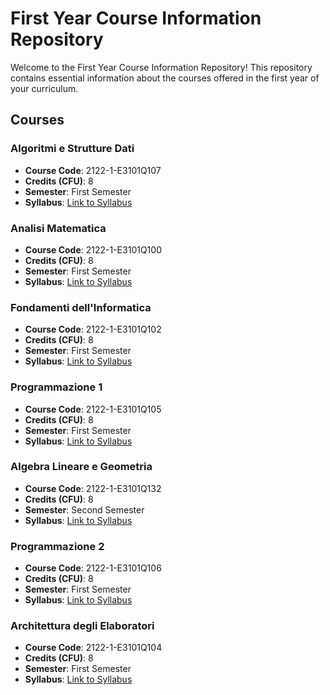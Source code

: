# First Year Course Information Repository

Welcome to the First Year Course Information Repository! This repository contains essential information about the courses offered in the first year of your curriculum.

## Courses

### Algoritmi e Strutture Dati

- **Course Code**: 2122-1-E3101Q107
- **Credits (CFU)**: 8
- **Semester**: First Semester
- **Syllabus**: [Link to Syllabus](https://elearning.unimib.it/course/info.php?id=37058)

### Analisi Matematica

- **Course Code**: 2122-1-E3101Q100
- **Credits (CFU)**: 8
- **Semester**: First Semester
- **Syllabus**: [Link to Syllabus](https://elearning.unimib.it/course/info.php?id=37059)

### Fondamenti dell'Informatica

- **Course Code**: 2122-1-E3101Q102
- **Credits (CFU)**: 8
- **Semester**: First Semester
- **Syllabus**: [Link to Syllabus](https://elearning.unimib.it/course/info.php?id=37061)

### Programmazione 1

- **Course Code**: 2122-1-E3101Q105
- **Credits (CFU)**: 8
- **Semester**: First Semester
- **Syllabus**: [Link to Syllabus](https://elearning.unimib.it/course/info.php?id=37062)

### Algebra Lineare e Geometria

- **Course Code**: 2122-1-E3101Q132
- **Credits (CFU)**: 8
- **Semester**: Second Semester
- **Syllabus**: [Link to Syllabus](https://elearning.unimib.it/course/info.php?id=37057)

### Programmazione 2

- **Course Code**: 2122-1-E3101Q106
- **Credits (CFU)**: 8
- **Semester**: First Semester
- **Syllabus**: [Link to Syllabus](https://elearning.unimib.it/course/info.php?id=37063)

### Architettura degli Elaboratori

- **Course Code**: 2122-1-E3101Q104
- **Credits (CFU)**: 8
- **Semester**: First Semester
- **Syllabus**: [Link to Syllabus](insert-link-here)
